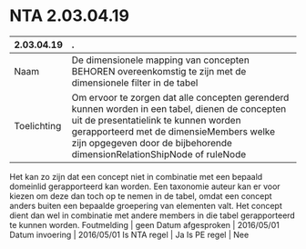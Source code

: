# NTA 2.03.04.19

 2.03.04.19 | . 
 :--- | :--- 
 Naam | De dimensionele mapping van concepten BEHOREN overeenkomstig te zijn met de dimensionele filter in de tabel 
 Toelichting | Om ervoor te zorgen dat alle concepten gerenderd kunnen worden in een tabel, dienen de concepten uit de presentatielink te kunnen worden gerapporteerd met de dimensieMembers welke zijn opgegeven door de bijbehorende dimensionRelationShipNode of ruleNode 

Het kan zo zijn dat een concept niet in combinatie met een bepaald domeinlid gerapporteerd kan worden. Een taxonomie auteur kan er voor kiezen om deze dan toch op te nemen in de tabel, omdat een concept anders buiten een bepaalde groepering van elementen valt.  Het concept dient dan wel in combinatie met andere members in die tabel gerapporteerd te kunnen worden. 
 Foutmelding | geen 
 Datum afgesproken | 2016/05/01 
 Datum invoering | 2016/05/01 
 Is NTA regel | Ja 
 Is PE regel | Nee 
